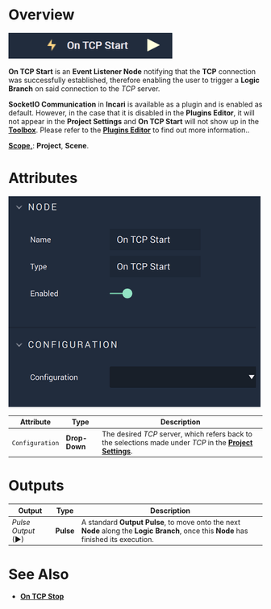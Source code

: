 # Overview

![The On TCP Start Node.](../../../../.gitbook/assets/ontcpstart.png)

**On TCP Start** is an **Event Listener Node** notifying that the **TCP** connection was successfully established, therefore enabling the user to trigger a **Logic Branch** on said connection to the *TCP* server.

**SocketIO Communication** in **Incari** is available as a plugin and is enabled as default. However, in the case that it is disabled in the **Plugins Editor**, it will not appear in the **Project Settings** and **On TCP Start** will not show up in the [**Toolbox**](../../overview.md). Please refer to the [**Plugins Editor**](../../../../modules/plugins/communication/tcpconnectionsmanager.md) to find out more information..

[**Scope,**](../../../overview.md#scopes): **Project**, **Scene**.

# Attributes

![The ON TCP Start Node Attributes.](../../../../.gitbook/assets/ontcpstartatts.png)

|Attribute|Type|Description|
|---|---|---|
|`Configuration`|**Drop-Down**|The desired _TCP_ server, which refers back to the selections made under *TCP* in the [**Project Settings**](../../../../modules/project-settings/tcp-connection.md).| 

# Outputs

|Output|Type|Description|
|---|---|---|
|*Pulse Output* (►)|**Pulse**|A standard **Output Pulse**, to move onto the next **Node** along the **Logic Branch**, once this **Node** has finished its execution.|

# See Also

* [**On TCP Stop**](ontcpstop.md)


